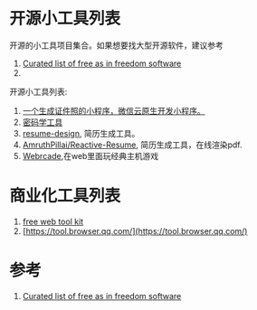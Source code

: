 # 开源小工具列表

开源的小工具项目集合。如果想要找大型开源软件，建议参考
1. [Curated list of free as in freedom software](https://github.com/johnjago/awesome-free-software)
2. 

开源小工具列表: 

1. [一个生成证件照的小程序，微信云原生开发小程序。](https://github.com/liuxiaojun666/ID-Photo-miniapp-wechart)
2. [密码学工具](https://crypto-online.cn/playground/hash/)
3. [resume-design](https://github.com/huajian-pro/resume-design), 简历生成工具。
4. [AmruthPillai/Reactive-Resume](https://github.com/AmruthPillai/Reactive-Resume), 简历生成工具，在线渲染pdf.
5. [Webrcade](https://github.com/webrcade/webrcade),在web里面玩经典主机游戏

# 商业化工具列表
1. [free web tool kit](https://www.freewebtoolkit.com/)
1. [https://tool.browser.qq.com/](https://tool.browser.qq.com/)


# 参考
1. [Curated list of free as in freedom software](https://github.com/johnjago/awesome-free-software)
